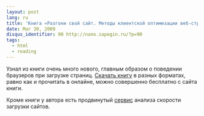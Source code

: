 ```yaml
---
layout: post
lang: ru
title: 'Книга «Разгони свой сайт. Методы клиентской оптимизации веб-страниц»'
date: Mar 30, 2009
disqus_identifier: 90 http://nano.sapegin.ru/?p=90
tags:
  - html
  - reading
---
```


Узнал из книги очень много нового, главным образом о поведении браузеров при загрузке страниц. [Скачать книгу](http://speedupyourwebsite.ru/books/speed-up-your-website/) в разных форматах, равно как и прочитать в онлайне, можно совершенно бесплатно с сайта книги.

Кроме книги у автора есть продвинутый [сервис](http://webo.in/) анализа скорости загрузки сайтов.

